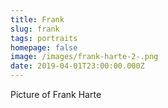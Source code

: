 ```yaml
---
title: Frank
slug: frank
tags: portraits
homepage: false
image: /images/frank-harte-2-.png
date: 2019-04-01T23:00:00.000Z
---
```

Picture of Frank Harte
